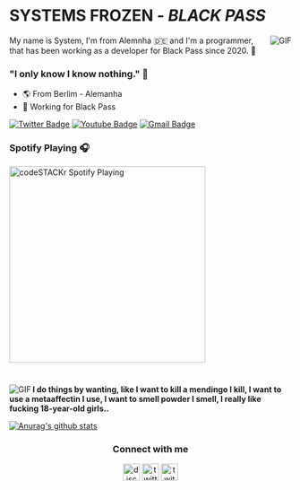 #                                                      SYSTEMS FROZEN - *BLACK PASS*

<img align="right" alt="GIF" src="https://cdn.discordapp.com/attachments/784644417378058340/784858882093744169/tumblr_inline_mt33etYN0W1qj79oe540.gif"/>

My name is System, I'm from Alemnha :de: and I'm a programmer, that has been working as a developer for Black Pass since 2020. 📝

### "I only know I know nothing." 🧠

- 🌎 From Berlim - Alemanha
- 🧪 Working for Black Pass

[![Twitter Badge](https://img.shields.io/badge/-@systemfrozen-2ccce9?style=flat-square&labelColor=2ccce9&logo=twitter&logoColor=white&link=https://twitter.com/invisizzzz)](https://twitter.com/invisizzzz/systemfrozen) 
[![Youtube Badge](https://img.shields.io/badge/-Educado-2ccce9?style=flat-square&logo=Youtube&logoColor=white&link=https://www.youtube.com/channel/UCFPKix5PCAFJLypRA3WOwDA)](https://www.youtube.com/channel/Educado1943) 
[![Gmail Badge](https://img.shields.io/badge/-educadofofo@gmail.com-2ccce9?style=flat-square&logo=Gmail&logoColor=white&link=mailto:invisi40a71@gmail.com)](mailto:educadofofo@gmail.com)

### Spotify Playing 🎧
[<img src="https://now-playing-codeSTACKr.vercel.app/api/spotify-playing" alt="codeSTACKr Spotify Playing" width="350" />](https://open.spotify.com/user/hlc86ji4b3bagl03vukkey7nu?si=Vcy6t3naSuOUiQQpKyrvjA)

#

<img align="left" alt="GIF" src="https://cdn.discordapp.com/attachments/784644417378058340/784858597262622800/tumblr_o8zc6xGfRV1qkdrkzo1_1280.gif" />


**I do things by wanting, like I want to kill a mendingo I kill, I want to use a metaaffectin I use, I want to smell powder I smell, I really like fucking 18-year-old girls..**


[![Anurag's github stats](https://github-readme-stats.vercel.app/api?username=invisicb)](https://github.com/anuraghazra/github-readme-stats)


<h3 align="center">Connect with me</h3>
<p align="center">
<a href="/" target="blank"><img align="center" src="https://simpleicons.org/icons/discord.svg" alt="discord" height="30" width="30"/></a>
<a href="https://twitter.com/systemfrozen" target="blank"><img align="center" src="https://simpleicons.org/icons/twitter.svg" alt="twitter" height="30" width="30"/></a>
<a href="https://twitch.tv/seshpsyc" target="blank"><img align="center" src="https://simpleicons.org/icons/twitch.svg" alt="twitch" height="30" width="30"/></a>
</p>
 
<!--
**SystemsFrozen/SystemsFrozen** is a ✨ _special_ ✨ repository because its `README.md` (this file) appears on your GitHub profile.

